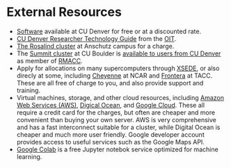 # External Resources

* [Software](https://www.ucdenver.edu/offices/office-of-information-technology/software) available  at CU Denver for free or at a discounted rate.
* [CU Denver Researcher Technology Guide](https://www.ucdenver.edu/offices/office-of-information-technology/get-help/researcher-tech-guide) from the [OIT](https://www.ucdenver.edu/offices/office-of-information-technology).
* [The Rosalind cluster](https://www.ucdenver.edu/offices/office-of-information-technology/ticr-high-performance-computing) at Anschutz campus for a charge.
* The [Summit cluster](https://www.colorado.edu/rc/resources/summit/specifications) at CU Boulder is [available to users from CU Denver](https://curc.readthedocs.io/en/latest/access/rmacc.html) as member of  [RMACC](https://rmacc.org).
* Apply for allocations on many supercomputers through [XSEDE](https://www.xsede.org/for-users/getting-started), or also direcly at some, including [Cheyenne](https://www2.cisl.ucar.edu/user-support/allocations/university-allocations) at NCAR and [Frontera](https://frontera-portal.tacc.utexas.edu/allocations/) at TACC. These are all free of charge to you, and also provide support and training.
* Virtual machines, storage, and other cloud resources, including [Amazon Web Services (AWS)](https://aws.amazon.com), [Digical Ocean](https://www.digitalocean.com), and [Google Cloud](https://cloud.google.com). These all require a credit card for the charges, but often are cheaper and more convenient than buying your own server. AWS is very comprehensive and has a fast interconnect suitable for a cluster, while Digital Ocean is cheaper and much more user friendly. Google developer account provides access to useful services such as the Google Maps API.
* [Google Colab](https://colab.research.google.com) is a free Jupyter notebok service optimized for machine learning.
 







